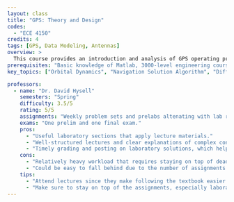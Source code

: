 ```yaml
---
layout: class
title: "GPS: Theory and Design"
codes:
  - "ECE 4150"
credits: 4
tags: [GPS, Data Modeling, Antennas]
overview: >
  This course provides an introduction and analysis of GPS operating principles. Its topics include GPS satellite orbital dynamics, navigation data modeling, position/navigation/timing solution algorithm, receiver and antenna characteristics, analysis of error and accuracy, and differential GPS. The course consists of lectures and labs, with an asynchronous lab section. Assignments include both analytical problems and Matlab prelaboratory exercises.
prerequisites: "Basic knowledge of Matlab, 3000-level engineering course with advanced math content (e.g., ECE 3030 or MAE 3260)"
key_topics: ["Orbital Dynamics", "Navigation Solution Algorithm", "Differential GPS"]

professors:
  - name: "Dr. David Hysell"
    semesters: "Spring"
    difficulty: 3.5/5
    rating: 5/5
    assignments: "Weekly problem sets and prelabs altenating with lab reports."
    exams: "One prelim and one final exam."
    pros:
      - "Useful laboratory sections that apply lecture materials."
      - "Well-structured lectures and clear explanations of complex concepts that follow the textbook."
      - "Timely grading and posting on laboratory solutions, which helps with the following labs."
    cons:
      - "Relatively heavy workload that requires staying on top of deadlines."
      - "Could be easy to fall behind due to the number of assignments."
    tips:
      - "Attend lectures since they make following the textbook easier."
      - "Make sure to stay on top of the assignments, especially laboratory preparation."
---
```

